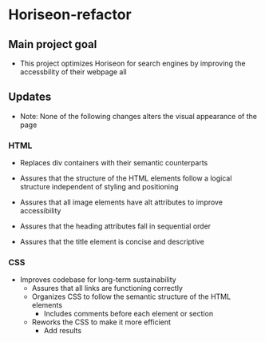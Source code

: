 # Horiseon-refactor

## Main project goal

* This project optimizes Horiseon for search engines by improving the accessbility of their webpage all

## Updates
* Note: None of the following changes alters the visual appearance of the page

### HTML

* Replaces div containers with their semantic counterparts

* Assures that the structure of the HTML elements follow a logical structure independent of styling and positioning

* Assures that all image elements have alt attributes to improve accessibility

* Assures that the heading attributes fall in sequential order

* Assures that the title element is concise and descriptive

### CSS

* Improves codebase for long-term sustainability
    * Assures that all links are functioning correctly
    * Organizes CSS to follow the semantic structure of the HTML elements
        * Includes comments before each element or section
    * Reworks the CSS to make it more efficient
        * Add results